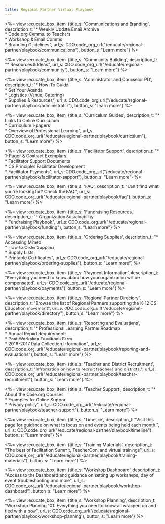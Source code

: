 ```yaml
---
title: Regional Partner Virtual Playbook
---
```


<link type="text/css" rel="stylesheet" href="/css/educate.css" />

<%= view :educate_box, item: {title_s: 'Communications and Branding', description_t: "* Weekly Update Email Archive<br> * Code.org Comms. to Teachers<br> * Workshop & Email Comms.<br> * Branding Guidelines", url_s: CDO.code_org_url("/educate/regional-partner/playbook/communications"), button_s: "Learn more"} %>

<%= view :educate_box, item: {title_s: 'Community Building', description_t: "* Resources & Ideas", url_s: CDO.code_org_url("/educate/regional-partner/playbook/community"), button_s: "Learn more"} %>

<%= view :educate_box, item: {title_s: 'Administrator and Counselor PD', description_t: "* How-To Guide
<br> * Set Your Agenda<br> * Logistics (Venue, Catering)<br> * Supplies & Resources", url_s: CDO.code_org_url("/educate/regional-partner/playbook/administrator"), button_s: "Learn more"} %>

<%= view :educate_box, item: {title_s: 'Curriculum Guides', description_t: "* Links to Online Curriculum
<br> * Curriculum 1-pagers <br> * Overview of Professional Learning", url_s: CDO.code_org_url("/educate/regional-partner/playbook/curriculum"), button_s: "Learn more"} %>

<%= view :educate_box, item: {title_s: 'Facilitator Support', description_t: "* 1-Pager & Contract Exemplars <br> * Facilitator Support Documents <br> * CS Principles Facilitator Development <br> * Facilitator Payments", url_s: CDO.code_org_url("/educate/regional-partner/playbook/facilitator-support"), button_s: "Learn more"} %>

<%= view :educate_box, item: {title_s: 'FAQ', description_t: "Can't find what you're looking for? Check the FAQ.", url_s: CDO.code_org_url("/educate/regional-partner/playbook/faq"), button_s: "Learn more"} %>

<%= view :educate_box, item: {title_s: 'Fundraising Resources', description_t: "* Organization Sustainability <br> * Fundraising Playbook", url_s: CDO.code_org_url("/educate/regional-partner/playbook/funding"), button_s: "Learn more"} %>

<%= view :educate_box, item: {title_s: 'Ordering Supplies', description_t: "* Accessing Mimeo <br> * How to Order Supplies <br> * Supply Lists <br> * Printable Certificates", url_s: CDO.code_org_url("/educate/regional-partner/playbook/ordering-supplies"), button_s: "Learn more"} %>

<%= view :educate_box, item: {title_s: 'Payment Information', description_t: "Everything you need to know about how your organization will be compensated", url_s: CDO.code_org_url("/educate/regional-partner/playbook/payments"), button_s: "Learn more"} %>

<%= view :educate_box, item: {title_s: 'Regional Partner Directory', description_t: "Browse the list of Regional Partners supporting the K-12 CS Education movement", url_s: CDO.code_org_url("/educate/regional-partner/playbook/directory"), button_s: "Learn more"} %>

<%= view :educate_box, item: {title_s: 'Reporting and Evaluations', description_t: "* Professional Learning Partner Roadmap<br> * Annual Report Requirements<br> * Post Workshop Feedback Form<br> * 2016-2017 Data Collection Information", url_s: CDO.code_org_url("/educate/regional-partner/playbook/reporting-and-evaluations"), button_s: "Learn more"} %>

<%= view :educate_box, item: {title_s: 'Teacher and District Recruitment', description_t: "Infromation on how to recruit teachers and districts.", url_s: CDO.code_org_url("/educate/regional-partner/playbook/teacher-recruitment"), button_s: "Learn more"} %>

<%= view :educate_box, item: {title_s: 'Teacher Support', description_t: "* About the Code.org Courses
<br> * Examples for Online Support<br> * Privacy policy", url_s: CDO.code_org_url("/educate/regional-partner/playbook/teacher-support"), button_s: "Learn more"} %>

<%= view :educate_box, item: {title_s: 'Timeline', description_t: "Visit this page for guidance on what to focus on and events being held each month.", url_s: CDO.code_org_url("/educate/regional-partner/playbook/timeline"), button_s: "Learn more"} %>

<%= view :educate_box, item: {title_s: 'Training Materials', description_t: "The best of Facilitation Summit, TeacherCon, and virtual trainings", url_s: CDO.code_org_url("/educate/regional-partner/playbook/training-materials"), button_s: "Learn more"} %>

<%= view :educate_box, item: {title_s: 'Workshop Dashboard', description_t: "Access to the Dashboard and guidance on setting up workshops, day of event troubleshooting and more", url_s: CDO.code_org_url("/educate/regional-partner/playbook/workshop-dashboard"), button_s: "Learn more"} %>

<%= view :educate_box, item: {title_s: 'Workshop Planning', description_t: "Workshop Planning 101: Everything you need to know all wrapped up and tied with a bow", url_s: CDO.code_org_url('/educate/regional-partner/playbook/workshop-planning'), button_s: "Learn more"} %>
